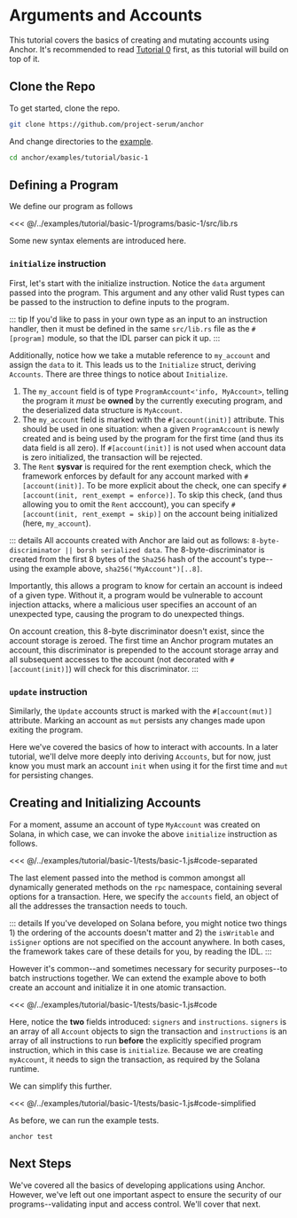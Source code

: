 # Arguments and Accounts

This tutorial covers the basics of creating and mutating accounts using Anchor.
It's recommended to read [Tutorial 0](./tutorial-0.md) first, as this tutorial will
build on top of it.

## Clone the Repo

To get started, clone the repo.

```bash
git clone https://github.com/project-serum/anchor
```

And change directories to the [example](https://github.com/project-serum/anchor/tree/master/examples/tutorial/basic-1).

```bash
cd anchor/examples/tutorial/basic-1
```

## Defining a Program

We define our program as follows

<<< @/../examples/tutorial/basic-1/programs/basic-1/src/lib.rs

Some new syntax elements are introduced here.

### `initialize` instruction

First, let's start with the initialize instruction. Notice the `data` argument passed into the program. This argument and any other valid
Rust types can be passed to the instruction to define inputs to the program.

::: tip
If you'd like to pass in your own type as an input to an instruction handler, then it must be
defined in the same `src/lib.rs` file as the `#[program]` module, so that the IDL parser can
pick it up.
:::

Additionally,
notice how we take a mutable reference to `my_account` and assign the `data` to it. This leads us to
the `Initialize` struct, deriving `Accounts`. There are three things to notice about `Initialize`.

1. The `my_account` field is of type `ProgramAccount<'info, MyAccount>`, telling the program it *must*
be **owned** by the currently executing program, and the deserialized data structure is `MyAccount`.
2. The `my_account` field is marked with the `#[account(init)]` attribute. This should be used
in one situation: when a given `ProgramAccount` is newly created and is being used by the program
for the first time (and thus its data field is all zero). If `#[account(init)]` is not used
when account data is zero initialized, the transaction will be rejected.
3. The `Rent` **sysvar** is required for the rent exemption check, which the framework enforces
by default for any account marked with `#[account(init)]`. To be more explicit about the check,
one can specify `#[account(init, rent_exempt = enforce)]`. To skip this check, (and thus
allowing you to omit the `Rent` acccount), you can specify
`#[account(init, rent_exempt = skip)]` on the account being initialized (here, `my_account`).

::: details
All accounts created with Anchor are laid out as follows: `8-byte-discriminator || borsh
serialized data`. The 8-byte-discriminator is created from the first 8 bytes of the
`Sha256` hash of the account's type--using the example above, `sha256("MyAccount")[..8]`.

Importantly, this allows a program to know for certain an account is indeed of a given type.
Without it, a program would be vulnerable to account injection attacks, where a malicious user
specifies an account of an unexpected type, causing the program to do unexpected things.

On account creation, this 8-byte discriminator doesn't exist, since the account storage is
zeroed. The first time an Anchor program mutates an account, this discriminator is prepended
to the account storage array and all subsequent accesses to the account (not decorated with
`#[account(init)]`) will check for this discriminator.
:::

### `update` instruction

Similarly, the `Update` accounts struct is marked  with the `#[account(mut)]` attribute.
Marking an account as `mut` persists any changes made upon exiting the program.

Here we've covered the basics of how to interact with accounts. In a later tutorial,
we'll delve more deeply into deriving `Accounts`, but for now, just know
you must mark an account `init` when using it for the first time and `mut`
for persisting changes.

## Creating and Initializing Accounts

For a moment, assume an account of type `MyAccount` was created on Solana, in which case,
we can invoke the above `initialize` instruction as follows.

<<< @/../examples/tutorial/basic-1/tests/basic-1.js#code-separated

The last element passed into the method is common amongst all dynamically generated
methods on the `rpc` namespace, containing several options for a transaction. Here,
we specify the `accounts` field, an object of all the addresses the transaction
needs to touch.

::: details
If you've developed on Solana before, you might notice two things 1) the ordering of the accounts doesn't
matter and 2) the `isWritable` and `isSigner`
options are not specified on the account anywhere. In both cases, the framework takes care
of these details for you, by reading the IDL.
:::

However it's common--and sometimes necessary for security purposes--to batch
instructions together. We can extend the example above to both create an account
and initialize it in one atomic transaction.

<<< @/../examples/tutorial/basic-1/tests/basic-1.js#code

Here, notice the **two** fields introduced: `signers` and `instructions`. `signers`
is an array of all `Account` objects to sign the transaction and `instructions` is an
array of all instructions to run **before** the explicitly specified program instruction,
which in this case is `initialize`. Because we are creating `myAccount`, it needs to
sign the transaction, as required by the Solana runtime.

We can simplify this further.

<<< @/../examples/tutorial/basic-1/tests/basic-1.js#code-simplified

As before, we can run the example tests.

```
anchor test
```

## Next Steps

We've covered all the basics of developing applications using Anchor. However, we've
left out one important aspect to ensure the security of our programs--validating input
and access control. We'll cover that next.
